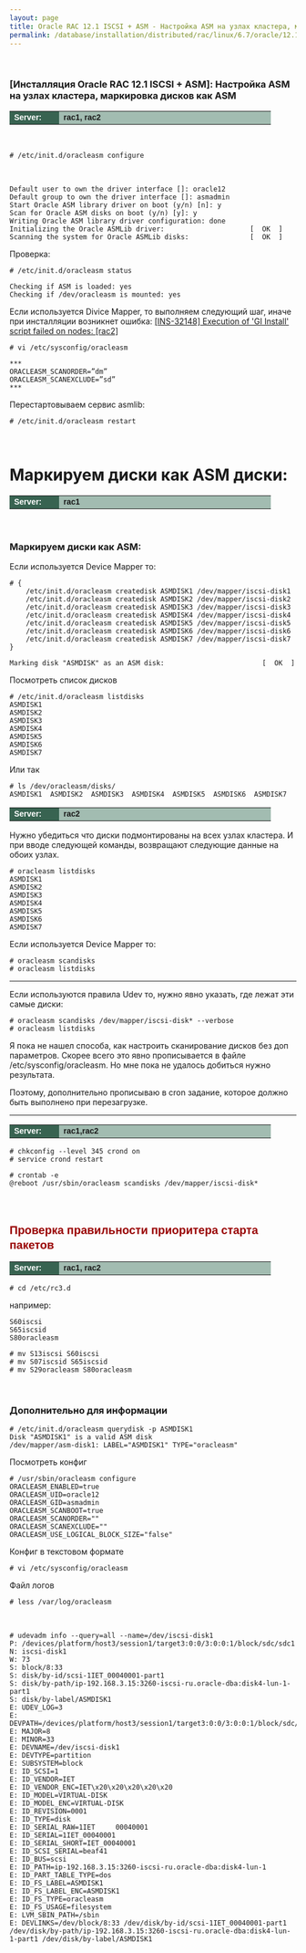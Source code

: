```yaml
---
layout: page
title: Oracle RAC 12.1 ISCSI + ASM - Настройка ASM на узлах кластера, маркировка дисков как ASM
permalink: /database/installation/distributed/rac/linux/6.7/oracle/12.1/iscsi-asm/prepare-asm-discs/
---
```


<br/>

### [Инсталляция Oracle RAC 12.1 ISCSI + ASM]: Настройка ASM на узлах кластера, маркировка дисков как ASM

<table cellpadding="4" cellspacing="2" align="center" border="0" width="100%">

<tr>
<td style="color: rgb(255, 255, 255);" bgcolor="#386351" width="14%"><span style="font-family: Arial,Helvetica,sans-serif; font-size: 14px;"><strong>Server:</strong></span></td>
<td height="20" bgcolor="#a2bcb1" width="60%"><span style="font-family: Arial,Helvetica,sans-serif; font-size: 14px;"><strong>rac1, rac2</strong></span></td>
</tr>

</table>

<br/>

    # /etc/init.d/oracleasm configure

<br/>

    Default user to own the driver interface []: oracle12
    Default group to own the driver interface []: asmadmin
    Start Oracle ASM library driver on boot (y/n) [n]: y
    Scan for Oracle ASM disks on boot (y/n) [y]: y
    Writing Oracle ASM library driver configuration: done
    Initializing the Oracle ASMLib driver:                     [  OK  ]
    Scanning the system for Oracle ASMLib disks:               [  OK  ]

Проверка:

    # /etc/init.d/oracleasm status

    Checking if ASM is loaded: yes
    Checking if /dev/oracleasm is mounted: yes

Если используется Divice Mapper, то выполняем следующий шаг, иначе при инсталляции возникнет ошибка: <a href="http://oracledba.net/docs/errors/ins-32148/Execution-of-GI-Install-script-failed-on-nodes/">[INS-32148] Execution of 'GI Install' script failed on nodes: [rac2]</a>

    # vi /etc/sysconfig/oracleasm

    ***
    ORACLEASM_SCANORDER=”dm”
    ORACLEASM_SCANEXCLUDE=”sd”
    ***

Перестартовываем сервис asmlib:

    # /etc/init.d/oracleasm restart

<br/>

# Маркируем диски как ASM диски:

<table cellpadding="4" cellspacing="2" align="center" border="0" width="100%">

<tr>
<td style="color: rgb(255, 255, 255);" bgcolor="#386351" width="14%"><span style="font-family: Arial,Helvetica,sans-serif; font-size: 14px;"><strong>Server:</strong></span></td>
<td height="20" bgcolor="#a2bcb1" width="60%"><span style="font-family: Arial,Helvetica,sans-serif; font-size: 14px;"><strong>rac1</strong></span></td>
</tr>

</table>

<br/>

### Маркируем диски как ASM:

Если используется Device Mapper то:

    # {
        /etc/init.d/oracleasm createdisk ASMDISK1 /dev/mapper/iscsi-disk1
        /etc/init.d/oracleasm createdisk ASMDISK2 /dev/mapper/iscsi-disk2
        /etc/init.d/oracleasm createdisk ASMDISK3 /dev/mapper/iscsi-disk3
        /etc/init.d/oracleasm createdisk ASMDISK4 /dev/mapper/iscsi-disk4
        /etc/init.d/oracleasm createdisk ASMDISK5 /dev/mapper/iscsi-disk5
        /etc/init.d/oracleasm createdisk ASMDISK6 /dev/mapper/iscsi-disk6
        /etc/init.d/oracleasm createdisk ASMDISK7 /dev/mapper/iscsi-disk7
    }

    Marking disk "ASMDISK" as an ASM disk:                        [  OK  ]

Посмотреть список дисков

    # /etc/init.d/oracleasm listdisks
    ASMDISK1
    ASMDISK2
    ASMDISK3
    ASMDISK4
    ASMDISK5
    ASMDISK6
    ASMDISK7

Или так

    # ls /dev/oracleasm/disks/
    ASMDISK1  ASMDISK2  ASMDISK3  ASMDISK4  ASMDISK5  ASMDISK6  ASMDISK7

<table cellpadding="4" cellspacing="2" align="center" border="0" width="100%">

<tr>
	<td style="color: rgb(255, 255, 255);" bgcolor="#386351" width="14%"><span style="font-family: Arial,Helvetica,sans-serif; font-size: 14px;"><strong>Server:</strong></span></td>
	<td height="20" bgcolor="#a2bcb1" width="60%"><span style="font-family: Arial,Helvetica,sans-serif; font-size: 14px;"><strong>rac2</strong></span></td>
</tr>

</table>

Нужно убедиться что диски подмонтированы на всех узлах кластера. И при вводе следующей команды, возвращают следующие данные на обоих узлах.

    # oracleasm listdisks
    ASMDISK1
    ASMDISK2
    ASMDISK3
    ASMDISK4
    ASMDISK5
    ASMDISK6
    ASMDISK7

Если используется Device Mapper то:

    # oracleasm scandisks
    # oracleasm listdisks

---

Если используются правила Udev то, нужно явно указать, где лежат эти самые диски:

    # oracleasm scandisks /dev/mapper/iscsi-disk* --verbose
    # oracleasm listdisks

Я пока не нашел способа, как настроить сканирование дисков без доп параметров. Скорее всего это явно прописывается в файле /etc/sysconfig/oracleasm. Но мне пока не удалось добиться нужно результата.

Поэтому, дополнительно прописываю в cron задание, которое должно быть выполнено при перезагрузке.

---

<table cellpadding="4" cellspacing="2" align="center" border="0" width="100%">

<tr>
	<td style="color: rgb(255, 255, 255);" bgcolor="#386351" width="14%"><span style="font-family: Arial,Helvetica,sans-serif; font-size: 14px;"><strong>Server:</strong></span></td>
	<td height="20" bgcolor="#a2bcb1" width="60%"><span style="font-family: Arial,Helvetica,sans-serif; font-size: 14px;"><strong>rac1,rac2</strong></span></td>
</tr>

</table>

    # chkconfig --level 345 crond on
    # service crond restart

    # crontab -e
    @reboot /usr/sbin/oracleasm scandisks /dev/mapper/iscsi-disk*

<br/><br/>

<span style="font-size: 20px; text-align: left; line-height: 130%; font-family: Arial,Helvetica,sans-serif; color: rgb(153, 0, 0);">
<strong>Проверка правильности приоритера старта пакетов</strong></span>

<table cellpadding="4" cellspacing="2" align="center" border="0" width="100%">

<tr>
	<td style="color: rgb(255, 255, 255);" bgcolor="#386351" width="14%"><span style="font-family: Arial,Helvetica,sans-serif; font-size: 14px;"><strong>Server:</strong></span></td>
	<td height="20" bgcolor="#a2bcb1" width="60%"><span style="font-family: Arial,Helvetica,sans-serif; font-size: 14px;"><strong>rac1, rac2</strong></span></td>
</tr>

</table>

    # cd /etc/rc3.d

например:

    S60iscsi
    S65iscsid
    S80oracleasm

    # mv S13iscsi S60iscsi
    # mv S07iscsid S65iscsid
    # mv S29oracleasm S80oracleasm

<br/>

### Дополнительно для информации

    # /etc/init.d/oracleasm querydisk -p ASMDISK1
    Disk "ASMDISK1" is a valid ASM disk
    /dev/mapper/asm-disk1: LABEL="ASMDISK1" TYPE="oracleasm"

Посмотреть конфиг

    # /usr/sbin/oracleasm configure
    ORACLEASM_ENABLED=true
    ORACLEASM_UID=oracle12
    ORACLEASM_GID=asmadmin
    ORACLEASM_SCANBOOT=true
    ORACLEASM_SCANORDER=""
    ORACLEASM_SCANEXCLUDE=""
    ORACLEASM_USE_LOGICAL_BLOCK_SIZE="false"

Конфиг в текстовом формате

    # vi /etc/sysconfig/oracleasm

Файл логов

    # less /var/log/oracleasm

<br/>

    # udevadm info --query=all --name=/dev/iscsi-disk1
    P: /devices/platform/host3/session1/target3:0:0/3:0:0:1/block/sdc/sdc1
    N: iscsi-disk1
    W: 73
    S: block/8:33
    S: disk/by-id/scsi-1IET_00040001-part1
    S: disk/by-path/ip-192.168.3.15:3260-iscsi-ru.oracle-dba:disk4-lun-1-part1
    S: disk/by-label/ASMDISK1
    E: UDEV_LOG=3
    E: DEVPATH=/devices/platform/host3/session1/target3:0:0/3:0:0:1/block/sdc/sdc1
    E: MAJOR=8
    E: MINOR=33
    E: DEVNAME=/dev/iscsi-disk1
    E: DEVTYPE=partition
    E: SUBSYSTEM=block
    E: ID_SCSI=1
    E: ID_VENDOR=IET
    E: ID_VENDOR_ENC=IET\x20\x20\x20\x20\x20
    E: ID_MODEL=VIRTUAL-DISK
    E: ID_MODEL_ENC=VIRTUAL-DISK
    E: ID_REVISION=0001
    E: ID_TYPE=disk
    E: ID_SERIAL_RAW=1IET     00040001
    E: ID_SERIAL=1IET_00040001
    E: ID_SERIAL_SHORT=IET_00040001
    E: ID_SCSI_SERIAL=beaf41
    E: ID_BUS=scsi
    E: ID_PATH=ip-192.168.3.15:3260-iscsi-ru.oracle-dba:disk4-lun-1
    E: ID_PART_TABLE_TYPE=dos
    E: ID_FS_LABEL=ASMDISK1
    E: ID_FS_LABEL_ENC=ASMDISK1
    E: ID_FS_TYPE=oracleasm
    E: ID_FS_USAGE=filesystem
    E: LVM_SBIN_PATH=/sbin
    E: DEVLINKS=/dev/block/8:33 /dev/disk/by-id/scsi-1IET_00040001-part1 /dev/disk/by-path/ip-192.168.3.15:3260-iscsi-ru.oracle-dba:disk4-lun-1-part1 /dev/disk/by-label/ASMDISK1
